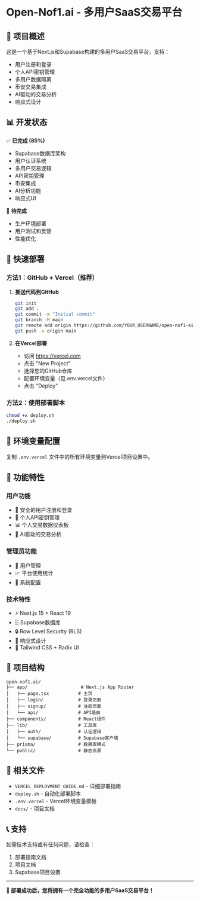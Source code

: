 # Open-Nof1.ai - 多用户SaaS交易平台

## 🎯 项目概述

这是一个基于Next.js和Supabase构建的多用户SaaS交易平台，支持：
- 用户注册和登录
- 个人API密钥管理
- 多用户数据隔离
- 币安交易集成
- AI驱动的交易分析
- 响应式设计

## 📊 开发状态

✅ **已完成 (85%)**
- Supabase数据库架构
- 用户认证系统
- 多用户交易逻辑
- API密钥管理
- 币安集成
- AI分析功能
- 响应式UI

🔄 **待完成**
- 生产环境部署
- 用户测试和反馈
- 性能优化

## 🚀 快速部署

### 方法1：GitHub + Vercel（推荐）

1. **推送代码到GitHub**
   ```bash
   git init
   git add .
   git commit -m "Initial commit"
   git branch -M main
   git remote add origin https://github.com/YOUR_USERNAME/open-nof1-ai.git
   git push -u origin main
   ```

2. **在Vercel部署**
   - 访问 https://vercel.com
   - 点击 "New Project"
   - 选择您的GitHub仓库
   - 配置环境变量（见.env.vercel文件）
   - 点击 "Deploy"

### 方法2：使用部署脚本
```bash
chmod +x deploy.sh
./deploy.sh
```

## 🔧 环境变量配置

复制 `.env.vercel` 文件中的所有环境变量到Vercel项目设置中。

## 📱 功能特性

### 用户功能
- 🔐 安全的用户注册和登录
- 🔑 个人API密钥管理
- 📊 个人交易数据仪表板
- 🤖 AI驱动的交易分析

### 管理员功能
- 👥 用户管理
- 📈 平台使用统计
- 🔧 系统配置

### 技术特性
- ⚡ Next.js 15 + React 19
- 🗄️ Supabase数据库
- 🔒 Row Level Security (RLS)
- 📱 响应式设计
- 🎨 Tailwind CSS + Radix UI

## 📁 项目结构

```
open-nof1.ai/
├── app/                    # Next.js App Router
│   ├── page.tsx           # 主页
│   ├── login/             # 登录页面
│   ├── signup/            # 注册页面
│   └── api/               # API路由
├── components/            # React组件
├── lib/                   # 工具库
│   ├── auth/              # 认证逻辑
│   └── supabase/          # Supabase客户端
├── prisma/                # 数据库模式
└── public/                # 静态资源
```

## 🔗 相关文件

- `VERCEL_DEPLOYMENT_GUIDE.md` - 详细部署指南
- `deploy.sh` - 自动化部署脚本
- `.env.vercel` - Vercel环境变量模板
- `docs/` - 项目文档

## 📞 支持

如需技术支持或有任何问题，请检查：
1. 部署指南文档
2. 项目文档
3. Supabase项目设置

---

**🎉 部署成功后，您将拥有一个完全功能的多用户SaaS交易平台！**